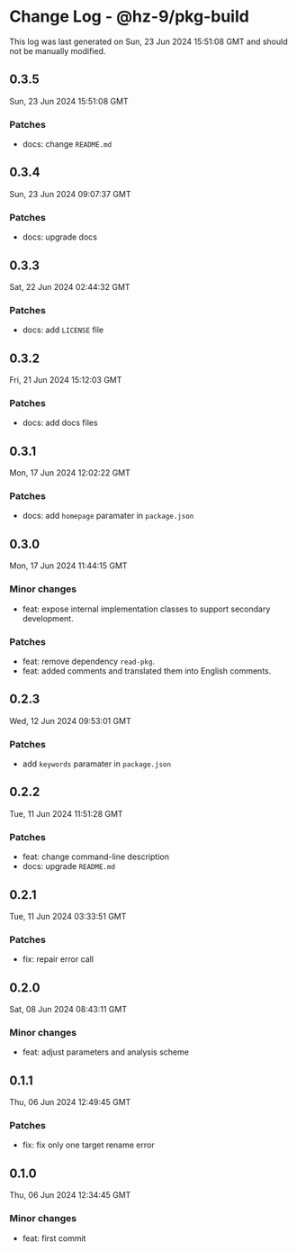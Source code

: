 # Change Log - @hz-9/pkg-build

This log was last generated on Sun, 23 Jun 2024 15:51:08 GMT and should not be manually modified.

## 0.3.5
Sun, 23 Jun 2024 15:51:08 GMT

### Patches

- docs: change `README.md`

## 0.3.4
Sun, 23 Jun 2024 09:07:37 GMT

### Patches

- docs: upgrade docs

## 0.3.3
Sat, 22 Jun 2024 02:44:32 GMT

### Patches

- docs: add `LICENSE` file

## 0.3.2
Fri, 21 Jun 2024 15:12:03 GMT

### Patches

- docs: add docs files

## 0.3.1
Mon, 17 Jun 2024 12:02:22 GMT

### Patches

- docs: add `homepage` paramater in `package.json`

## 0.3.0
Mon, 17 Jun 2024 11:44:15 GMT

### Minor changes

- feat: expose internal implementation classes to support secondary development.

### Patches

- feat: remove dependency `read-pkg`.
- feat: added comments and translated them into English comments.

## 0.2.3
Wed, 12 Jun 2024 09:53:01 GMT

### Patches

- add `keywords` paramater in `package.json`

## 0.2.2
Tue, 11 Jun 2024 11:51:28 GMT

### Patches

- feat: change command-line description
- docs: upgrade `README.md`

## 0.2.1
Tue, 11 Jun 2024 03:33:51 GMT

### Patches

- fix: repair error call

## 0.2.0
Sat, 08 Jun 2024 08:43:11 GMT

### Minor changes

- feat: adjust parameters and analysis scheme

## 0.1.1
Thu, 06 Jun 2024 12:49:45 GMT

### Patches

- fix: fix only one target rename error

## 0.1.0
Thu, 06 Jun 2024 12:34:45 GMT

### Minor changes

- feat: first commit


